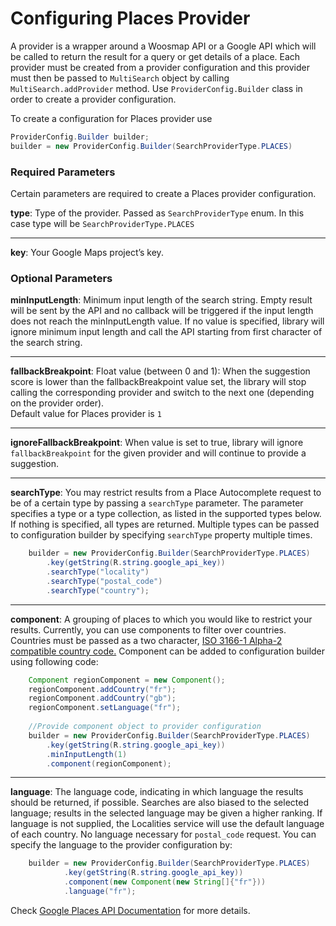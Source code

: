 # Configuring Places Provider

A provider is a wrapper around a Woosmap API or a Google API which will be called to return the result for a query or get details of a place. Each provider must be created from a provider configuration and this provider must then be passed to `MultiSearch` object by calling `MultiSearch.addProvider` method. Use `ProviderConfig.Builder` class in order to create a provider configuration.

To create a configuration for Places provider use

```java
ProviderConfig.Builder builder;
builder = new ProviderConfig.Builder(SearchProviderType.PLACES)
```

### Required Parameters
Certain parameters are required to create a Places provider configuration. 

**type**: Type of the provider. Passed as `SearchProviderType` enum. In this case type will be `SearchProviderType.PLACES`

---

**key**: Your Google Maps project’s key. 

### Optional Parameters

**minInputLength**: Minimum input length of the search string. Empty result will be sent by the API and no callback will be triggered if the input length does not reach the minInputLength value. If no value is specified, library will ignore minimum input length and call the API starting from first character of the search string. 

---

**fallbackBreakpoint**: Float value (between 0 and 1): When the suggestion score is lower than the fallbackBreakpoint value set, the library will stop calling the corresponding provider and switch to the next one (depending on the provider order). <br/>Default value for Places provider is `1`

---

**ignoreFallbackBreakpoint**: When value is set to true, library will ignore `fallbackBreakpoint` for the given provider and will continue to provide a suggestion.

---

**searchType**: You may restrict results from a Place Autocomplete request to be of a certain type by passing a `searchType` parameter. The parameter specifies a type or a type collection, as listed in the supported types below. If nothing is specified, all types are returned. Multiple types can be passed to configuration builder by specifying `searchType` property multiple times.

```java
    builder = new ProviderConfig.Builder(SearchProviderType.PLACES)
        .key(getString(R.string.google_api_key))
        .searchType("locality")
        .searchType("postal_code")
        .searchType("country");
```
---

**component**: A grouping of places to which you would like to restrict your results. Currently, you can use components to filter over countries. Countries must be passed as a two character, [ISO 3166-1 Alpha-2 compatible country code.](https://en.wikipedia.org/wiki/List_of_ISO_3166_country_codes) Component can be added to configuration builder using following code:

```java
    Component regionComponent = new Component();
    regionComponent.addCountry("fr");
    regionComponent.addCountry("gb");
    regionComponent.setLanguage("fr");
    
    //Provide component object to provider configuration
    builder = new ProviderConfig.Builder(SearchProviderType.PLACES)
        .key(getString(R.string.google_api_key))
        .minInputLength(1)
        .component(regionComponent);
```

---


**language**: The language code, indicating in which language the results should be returned, if possible. Searches are also biased to the selected language; results in the selected language may be given a higher ranking. If language is not supplied, the Localities service will use the default language of each country. No language necessary for `postal_code` request. You can specify the language to the provider configuration by: 


```java
    builder = new ProviderConfig.Builder(SearchProviderType.PLACES)
            .key(getString(R.string.google_api_key))
            .component(new Component(new String[]{"fr"}))
            .language("fr");
```

Check [Google Places API Documentation](https://developers.google.com/maps/documentation/places/web-service/autocomplete?hl=id#place_autocomplete_requests) for more details.
